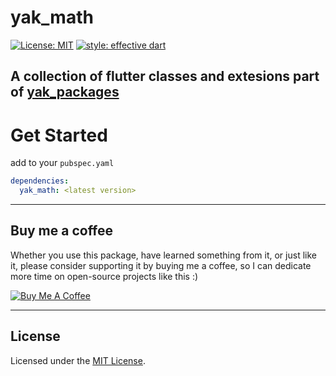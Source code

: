 # yak_math
[![License: MIT](https://img.shields.io/badge/license-MIT-blue.svg)](https://opensource.org/licenses/MIT)
[![style: effective dart](https://img.shields.io/badge/style-effective_dart-40c4ff.svg)](https://pub.dev/packages/effective_dart)

A collection of flutter classes and extesions part of [yak_packages](https://github.com/iapicca/yak_packages)
---

# Get Started

add to your `pubspec.yaml`

```yaml
dependencies: 
  yak_math: <latest version>
```
---

## Buy me a coffee

Whether you use this package, have learned something from it, or just like it, please consider supporting it by buying me a coffee, so I can dedicate more time on open-source projects like this :)

<a href="https://www.buymeacoffee.com/yakforward" target="_blank"><img src="https://www.buymeacoffee.com/assets/img/custom_images/orange_img.png" alt="Buy Me A Coffee" style="height: auto !important;width: auto !important;" ></a>

---

## License

Licensed under the [MIT License](LICENSE).
